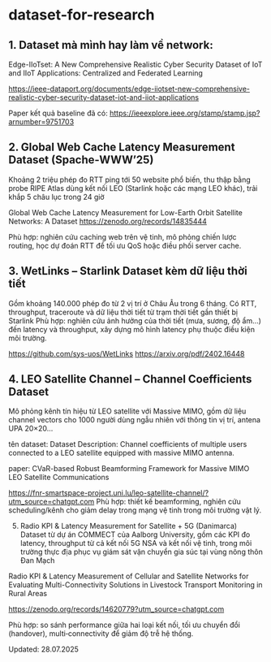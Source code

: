 # dataset-for-research

## 1. Dataset mà mình hay làm về network: 
Edge-IIoTset: A New Comprehensive Realistic Cyber Security Dataset of IoT and IIoT Applications: Centralized and Federated Learning

https://ieee-dataport.org/documents/edge-iiotset-new-comprehensive-realistic-cyber-security-dataset-iot-and-iiot-applications

Paper kết quả baseline đã có:
https://ieeexplore.ieee.org/stamp/stamp.jsp?arnumber=9751703

## 2. Global Web Cache Latency Measurement Dataset (Spache‑WWW’25)
Khoảng 2 triệu phép đo RTT ping tới 50 website phổ biến, thu thập bằng probe RIPE Atlas dùng kết nối LEO (Starlink hoặc các mạng LEO khác), trải khắp 5 châu lục trong 24 giờ 

Global Web Cache Latency Measurement for Low-Earth Orbit Satellite Networks: A Dataset
https://zenodo.org/records/14835444

Phù hợp: nghiên cứu caching web trên vệ tinh, mô phỏng chiến lược routing, học dự đoán RTT để tối ưu QoS hoặc điều phối server cache.


## 3. WetLinks – Starlink Dataset kèm dữ liệu thời tiết
Gồm khoảng 140.000 phép đo từ 2 vị trí ở Châu Âu trong 6 tháng. Có RTT, throughput, traceroute và dữ liệu thời tiết từ trạm thời tiết gần thiết bị Starlink 
Phù hợp: nghiên cứu ảnh hưởng của thời tiết (mưa, sương, độ ẩm...) đến latency và throughput, xây dựng mô hình latency phụ thuộc điều kiện môi trường.

https://github.com/sys-uos/WetLinks
https://arxiv.org/pdf/2402.16448


## 4. LEO Satellite Channel – Channel Coefficients Dataset
Mô phỏng kênh tín hiệu từ LEO satellite với Massive MIMO, gồm dữ liệu channel vectors cho 1000 người dùng ngẫu nhiên với thông tin vị trí, antena UPA 20×20… 

tên dataset: Dataset Description: Channel coefficients of multiple users connected to a LEO satellite equipped with massive MIMO antenna.

paper: CVaR-based Robust Beamforming Framework for Massive MIMO LEO Satellite Communications

https://fnr-smartspace-project.uni.lu/leo-satellite-channel/?utm_source=chatgpt.com
Phù hợp: thiết kế beamforming, nghiên cứu scheduling/kênh cho giảm delay trong mạng vệ tinh trong môi trường vật lý.

5. Radio KPI & Latency Measurement for Satellite + 5G (Danimarca)
Dataset từ dự án COMMECT của Aalborg University, gồm các KPI đo latency, throughput từ cả kết nối 5G NSA và kết nối vệ tinh, trong môi trường thực địa phục vụ giám sát vận chuyển gia súc tại vùng nông thôn Đan Mạch 

Radio KPI & Latency Measurement of Cellular and Satellite Networks for Evaluating Multi-Connectivity Solutions in Livestock Transport Monitoring in Rural Areas

https://zenodo.org/records/14620779?utm_source=chatgpt.com

Phù hợp: so sánh performance giữa hai loại kết nối, tối ưu chuyển đổi (handover), multi‑connectivity để giảm độ trễ hệ thống.

Updated: 28.07.2025
